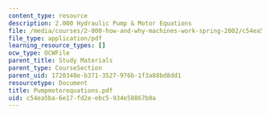 ```yaml
---
content_type: resource
description: 2.000 Hydraulic Pump & Motor Equations
file: /media/courses/2-000-how-and-why-machines-work-spring-2002/c54ea5ba6e17fd2eebc5934e58867b0a_Pumpmotorequations.pdf
file_type: application/pdf
learning_resource_types: []
ocw_type: OCWFile
parent_title: Study Materials
parent_type: CourseSection
parent_uid: 1720348e-b371-3527-976b-1f3a88bd8dd1
resourcetype: Document
title: Pumpmotorequations.pdf
uid: c54ea5ba-6e17-fd2e-ebc5-934e58867b0a
---
```

